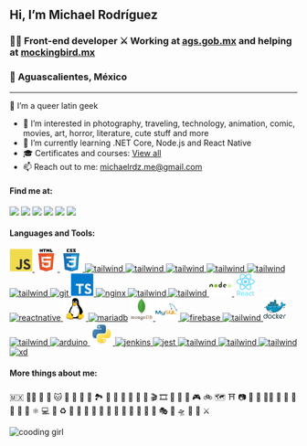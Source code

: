 ## Hi, I’m Michael Rodríguez
### 👩‍💻 Front-end developer ⚔️ Working at [ags.gob.mx](https://www.ags.gob.mx) and helping at  [mockingbird.mx](https://www.mockingbird.mx) 
### 📍 Aguascalientes, México
<!--### ✨ Magical girl in training 📍 Aguascalientes, México-->
<!-- Eduardo Michael Rodríguez Medina -->
-------------
👋 I’m a queer latin geek
<!--- 👩‍🎤 Pronouns: they/them/she/her -->
- 👀 I’m interested in photography, traveling, technology, animation, comic, movies, art, horror, literature, cute stuff and more
- 🌱 I’m currently learning .NET Core, Node.js and React Native
- 🎓 Certificates and courses: <a href="https://drive.google.com/drive/folders/1asKgEIXCUbXyZd6GECVSH6qa0g56yWun?usp=sharing" target="_blank" rel="noreferrer">View all</a>
- 📫 Reach out to me: michaelrdz.me@gmail.com

#### Find me at:

[![](http://ags.gob.mx/sitio_imgs/oticons/icon_42_linkedin.png)](https://www.linkedin.com/in/michael-rdz/recent-activity/ "linkedin.com/michaelrdz_me")
[![](http://ags.gob.mx/sitio_imgs/oticons/icon_42_twitter.png)](https://twitter.com/Michaelrdz_me "twitter.com/Michaelrdz_me")
[![](http://ags.gob.mx/sitio_imgs/oticons/icon_42_instagram.png)](https://www.instagram.com/michaelrdz_me/ "instagram.com/michaelrdz_me")
[![](http://ags.gob.mx/sitio_imgs/oticons/icon_42_vsco.png)](https://vsco.co/michaelrdzme/ "vsco.co/michaelrdzme/")
[![](http://ags.gob.mx/sitio_imgs/oticons/icon_42_pinterest.png)](https://www.pinterest.com.mx/michaelrdz_me/ "pinterest.com.mx/michaelrdz_me")
[![](http://ags.gob.mx/sitio_imgs/oticons/icon_42_gitlab.png)](https://gitlab.com/michaelrdz.me "gitlab.com/michaelrdz.me")

#### Languages and Tools:

<a href="https://developer.mozilla.org/en-US/docs/Web/JavaScript" target="_blank"
                rel="noreferrer"> <img
                    src="https://raw.githubusercontent.com/devicons/devicon/master/icons/javascript/javascript-original.svg"
                    alt="javascript" width="40" height="40" /> </a>
<a href="https://www.w3.org/html/" target="_blank" rel="noreferrer"> <img
                    src="https://raw.githubusercontent.com/devicons/devicon/master/icons/html5/html5-original-wordmark.svg"
                    alt="html5" width="40" height="40" /> </a>
<a href="https://www.w3schools.com/css/" target="_blank" rel="noreferrer"> <img
                    src="https://raw.githubusercontent.com/devicons/devicon/master/icons/css3/css3-original-wordmark.svg"
                    alt="css3" width="40" height="40" /> </a>
<a href="https://dotnet.microsoft.com/en-us/" target="_blank" rel="noreferrer"> <img
                    src="https://upload.wikimedia.org/wikipedia/commons/thumb/e/ee/.NET_Core_Logo.svg/2048px-.NET_Core_Logo.svg.png" alt="tailwind" width="40" height="40" /> </a>
<a href="https://learn.microsoft.com/es-es/dotnet/csharp/" target="_blank" rel="noreferrer"> <img
                    src="https://seeklogo.com/images/C/c-sharp-c-logo-02F17714BA-seeklogo.com.png" alt="tailwind" width="40" height="40" /> </a>
<a href="https://dotnet.microsoft.com/en-us/apps/aspnet" target="_blank" rel="noreferrer"> <img
                    src="https://www.ispirer.net/images/asp.net.logo.png" alt="tailwind" width="40" height="40" /> </a>
<a href="https://visualstudio.microsoft.com" target="_blank" rel="noreferrer"> <img
                            src="https://visualstudio.microsoft.com/wp-content/uploads/2021/10/Product-Icon.svg" alt="tailwind" width="40"
                            height="40" /> </a>
<a href="https://code.visualstudio.com/" target="_blank" rel="noreferrer"> <img
                            src="https://upload.wikimedia.org/wikipedia/commons/thumb/9/9a/Visual_Studio_Code_1.35_icon.svg/2048px-Visual_Studio_Code_1.35_icon.svg.png" alt="tailwind" width="40" height="40" /> </a>
 <a href="https://www.microsoft.com/es-mx/sql-server" target="_blank" rel="noreferrer"> <img
                    src="https://seeklogo.com/images/M/microsoft-sql-server-logo-96AF49E2B3-seeklogo.com.png" alt="tailwind" width="40"
                    height="40" /> </a>
</a> <a href="https://git-scm.com/" target="_blank" rel="noreferrer"> <img
                    src="https://www.vectorlogo.zone/logos/git-scm/git-scm-icon.svg" alt="git" width="40" height="40" /> </a>
<a href="https://www.typescriptlang.org/" target="_blank" rel="noreferrer"> <img
                    src="https://raw.githubusercontent.com/devicons/devicon/master/icons/typescript/typescript-original.svg"
                    alt="typescript" width="40" height="40" /> </a>
<a
                    href="https://www.php.net/manual/es/intro-whatis.php" target="_blank" rel="noreferrer"> <img
                        src="https://pngimg.com/uploads/php/php_PNG49.png" alt="nginx"
                        width="40" height="40" /> </a>
<a href="https://httpd.apache.org/" target="_blank" rel="noreferrer"> <img
                            src="https://usuploads.s3.amazonaws.com/itlearn360/uploads/2018/01/Apache-HTTP-Server-logo-min.png" alt="tailwind" width="40"
                            height="40" /> </a>
<a href="https://wordpress.com/es/" target="_blank" rel="noreferrer"> <img
                        src="https://upload.wikimedia.org/wikipedia/commons/thumb/9/98/WordPress_blue_logo.svg/2048px-WordPress_blue_logo.svg.png" alt="tailwind" width="40"
                        height="40" /> </a>
<a href="https://nodejs.org" target="_blank" rel="noreferrer"> <img
                    src="https://raw.githubusercontent.com/devicons/devicon/master/icons/nodejs/nodejs-original-wordmark.svg"
                    alt="nodejs" width="40" height="40" /> </a>
<a href="https://reactjs.org/" target="_blank" rel="noreferrer">
                <img src="https://raw.githubusercontent.com/devicons/devicon/master/icons/react/react-original-wordmark.svg"
                    alt="react" width="40" height="40" /> </a>
<a href="https://reactnative.dev/" target="_blank"
                rel="noreferrer"> <img src="https://reactnative.dev/img/header_logo.svg" alt="reactnative" width="40"
                    height="40" /> </a>
<a href="https://www.linux.org/" target="_blank" rel="noreferrer"> <img
                    src="https://raw.githubusercontent.com/devicons/devicon/master/icons/linux/linux-original.svg" alt="linux"
                    width="40" height="40" /> </a>
<a href="https://mariadb.org/" target="_blank" rel="noreferrer"> <img
                    src="https://www.vectorlogo.zone/logos/mariadb/mariadb-icon.svg" alt="mariadb" width="40" height="40" /></a>
<a href="https://www.mongodb.com/" target="_blank" rel="noreferrer"> <img
                    src="https://raw.githubusercontent.com/devicons/devicon/master/icons/mongodb/mongodb-original-wordmark.svg"
                    alt="mongodb" width="40" height="40" /> </a>
<a href="https://www.mysql.com/" target="_blank"
                rel="noreferrer"> <img
                    src="https://raw.githubusercontent.com/devicons/devicon/master/icons/mysql/mysql-original-wordmark.svg" alt="mysql" width="40" height="40" /> </a>
<a href="https://firebase.google.com/" target="_blank" rel="noreferrer"> <img
                    src="https://www.vectorlogo.zone/logos/firebase/firebase-icon.svg" alt="firebase" width="40" height="40" />
            </a>
<a href="https://www.postman.com/" target="_blank" rel="noreferrer"> <img
                            src="https://cdn.worldvectorlogo.com/logos/postman.svg" alt="tailwind" width="40"
                            height="40" /> </a> 
<a href="https://www.docker.com/" target="_blank" rel="noreferrer"> <img
                    src="https://raw.githubusercontent.com/devicons/devicon/master/icons/docker/docker-original-wordmark.svg"
                    alt="docker" width="40" height="40" /> </a>
<a href="https://developer.android.com/studio" target="_blank" rel="noreferrer"> <img
                        src="https://upload.wikimedia.org/wikipedia/commons/thumb/9/95/Android_Studio_Icon_3.6.svg/1900px-Android_Studio_Icon_3.6.svg.png" alt="tailwind" width="40"
                        height="40" /> </a>
<a href="https://www.arduino.cc/" target="_blank" rel="noreferrer"> <img
                    src="https://cdn.worldvectorlogo.com/logos/arduino-1.svg" alt="arduino" width="40" height="40" /> </a>
<a href="https://www.python.org" target="_blank"
                rel="noreferrer"> <img
                    src="https://raw.githubusercontent.com/devicons/devicon/master/icons/python/python-original.svg"
                    alt="python" width="40" height="40" /> </a>
<a href="https://www.jenkins.io" target="_blank"
                rel="noreferrer"> <img src="https://www.vectorlogo.zone/logos/jenkins/jenkins-icon.svg" alt="jenkins" width="40"
                    height="40" /> </a>
<a href="https://jestjs.io" target="_blank" rel="noreferrer"> <img
                    src="https://www.vectorlogo.zone/logos/jestjsio/jestjsio-icon.svg" alt="jest" width="40" height="40" /> </a>
<a href="https://developer.mozilla.org/es/docs/Glossary/SEO" target="_blank" rel="noreferrer"> <img
                            src="https://cdn-icons-png.flaticon.com/512/1378/1378598.png" alt="tailwind" width="40" height="40" /> </a>
<a href="https://support.google.com/analytics/answer/12159447?hl=en" target="_blank" rel="noreferrer"> <img
                            src="https://i.pinimg.com/originals/d3/7d/b3/d37db3088fad93362b4be86a6570d062.png" alt="tailwind" width="40" height="40" /> </a>
<a href="https://www.adobe.com/mx/products/photoshop.html" target="_blank" rel="noreferrer"> <img
                            src="https://upload.wikimedia.org/wikipedia/commons/thumb/a/af/Adobe_Photoshop_CC_icon.svg/640px-Adobe_Photoshop_CC_icon.svg.png" alt="tailwind" width="40" height="40" /> </a>
<a href="https://www.adobe.com/products/xd.html"
                target="_blank" rel="noreferrer"> <img src="https://cdn.worldvectorlogo.com/logos/adobe-xd.svg" alt="xd"
                    width="40" height="40" /> </a>


#### More things about me:

🇲🇽 🏳️‍🌈 🎃 🖖 🐱 🍂 🍄 📖 🦋 🏞 🍵 🐸 👗 🍷 👻 🍨 🎬 🎞 🧛 🧩 🐺 🎮 🚲 🗺 ⛩ 📷 🏺 🔮 🔭💀 🧸 💅 🍝 🎒 🧋 🦝 ⚛️ 💻 📱 ♻️ 🐇 🧥 🎸 🎷 🥑 🌮  🍕 🎀 🍓 🍰 🌵 🎨 🎭 🎠 🛸 🦄 💭 ⚔️

<img alt="cooding girl" src="https://miro.medium.com/max/1400/1*qdAW1TjCN57h1lbuuzvchg.gif" width="280px" />
